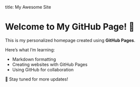 title: My Awesome Site

# Welcome to My GitHub Page! 👋

This is my personalized homepage created using **GitHub Pages**.

Here’s what I’m learning:
- Markdown formatting
- Creating websites with GitHub Pages
- Using GitHub for collaboration

🚀 Stay tuned for more updates!
